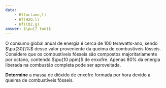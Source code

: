 ```yaml
---
data:
    - Hf(octano,l)
    - Hf(H2O,l)
    - Hf(CO2,g)
answer: $\pu{7 ton}$
---
```


O consumo global anual de energia é cerca de 100 terawatts-ano, sendo $\pu{30}\%$ desse valor proveniente da queima de combustíveis fósseis. Considere que os combustíveis fósseis são compostos majoritariamente por octano, contendo $\pu{10 ppm}$ de enxofre. Apenas 80% da energia liberada na combustão completa pode ser aproveitada. 

**Determine** a massa de dióxido de enxofre formada por hora devido à queima de combustíveis fósseis.
